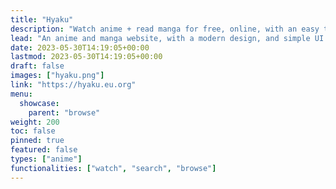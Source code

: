 ```yaml
---
title: "Hyaku"
description: "Watch anime + read manga for free, online, with an easy to use UI."
lead: "An anime and manga website, with a modern design, and simple UI."
date: 2023-05-30T14:19:05+00:00
lastmod: 2023-05-30T14:19:05+00:00
draft: false
images: ["hyaku.png"]
link: "https://hyaku.eu.org"
menu:
  showcase:
    parent: "browse"
weight: 200
toc: false
pinned: true
featured: false
types: ["anime"]
functionalities: ["watch", "search", "browse"]
---
```

